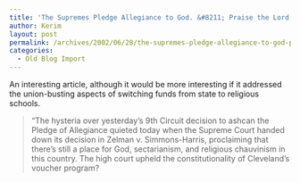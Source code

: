 ```yaml
---
title: 'The Supremes Pledge Allegiance to God. &#8211; Praise the Lord and pass the vouchers to the churches! By Dahlia Lithwick'
author: Kerim
layout: post
permalink: /archives/2002/06/28/the-supremes-pledge-allegiance-to-god-praise-the-lord-and-pass-the-vouchers-to-the-churches-by-dahlia-lithwick/
categories:
  - Old Blog Import
---
```

An interesting article, although it would be more interesting if it addressed the union-busting aspects of switching funds from state to religious schools.


>   &#8220;The hysteria over yesterday&#8217;s 9th Circuit decision to ashcan the Pledge of Allegiance quieted today when the Supreme Court handed down its decision in Zelman v. Simmons-Harris, proclaiming that there&#8217;s still a place for God, sectarianism, and religious chauvinism in this country. The high court upheld the constitutionality of Cleveland&#8217;s voucher program? 
>   

>   
>  